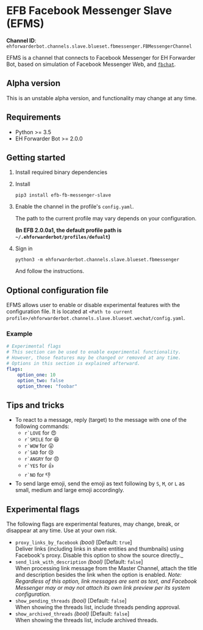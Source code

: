 # EFB Facebook Messenger Slave (EFMS)
<!-- badges -->

**Channel ID**: `ehforwarderbot.channels.slave.blueset.fbmessenger.FBMessengerChannel`

EFMS is a channel that connects to Facebook Messenger for 
EH Forwarder Bot, based on simulation of Facebook Messenger Web,
and [`fbchat`](https://github.com/carpedm20/fbchat).

## Alpha version
This is an unstable alpha version, and functionality may 
change at any time.

## Requirements
* Python >= 3.5
* EH Forwarder Bot >= 2.0.0
<!-- Other requirements go here -->

## Getting started

1. Install required binary dependencies
1. Install

    ```shell
    pip3 install efb-fb-messenger-slave
    ```
2. Enable the channel in the profile's `config.yaml`.
   
    The path to the current profile may vary depends on
    your configuration.

    __(In EFB 2.0.0a1, the default profile path is `~/.ehforwarderbot/profiles/defualt`)__
    
3. Sign in

    ```shell
    python3 -m ehforwarderbot.channels.slave.blueset.fbmessenger
    ```
    
    And follow the instructions.

## Optional configuration file
EFMS allows user to enable or disable experimental 
features with the configuration file. It is located at
`<Path to current profile>/ehforwarderbot.channels.slave.blueset.wechat/config.yaml`. 

### Example

```yaml
# Experimental flags
# This section can be used to enable experimental functionality.
# However, those features may be changed or removed at any time.
# Options in this section is explained afterward.
flags:
    option_one: 10
    option_two: false
    option_three: "foobar"
```

## Tips and tricks
* To react to a message, reply (target) to the message with
  one of the following commands:
    * <code>r\`LOVE</code> for 😍
    * <code>r\`SMILE</code> for 😆
    * <code>r\`WOW</code> for 😮
    * <code>r\`SAD</code> for 😢
    * <code>r\`ANGRY</code> for 😠
    * <code>r\`YES</code> for 👍
    * <code>r\`NO</code> for 👎
* To send large emoji, send the emoji as text following by
  `S`, `M`, or `L` as small, medium and large emoji
  accordingly.

## Experimental flags
The following flags are experimental features, may change, 
break, or disappear at any time. Use at your own risk.

* `proxy_links_by_facebook` _(bool)_  [Default: `true`]  
  Deliver links (including links in share entities and 
  thumbnails) using Facebook's proxy. Disable this option
  to show the source directly._
* `send_link_with_description` _(bool)_ [Default: `false`]  
  When processing link message from the Master Channel, 
  attach the title and description besides the link when
  the option is enabled. _Note: Regardless of this option,
  link messages are sent as text, and Facebook Messenger
  may or may not attach its own link preview per
  its system configuration._
* `show_pending_threads` _(bool)_ [Default: `false`]  
  When showing the threads list, include threads pending 
  approval.
* `show_archived_threads` _(bool)_ [Default: `false`]  
  When showing the threads list, include archived threads.